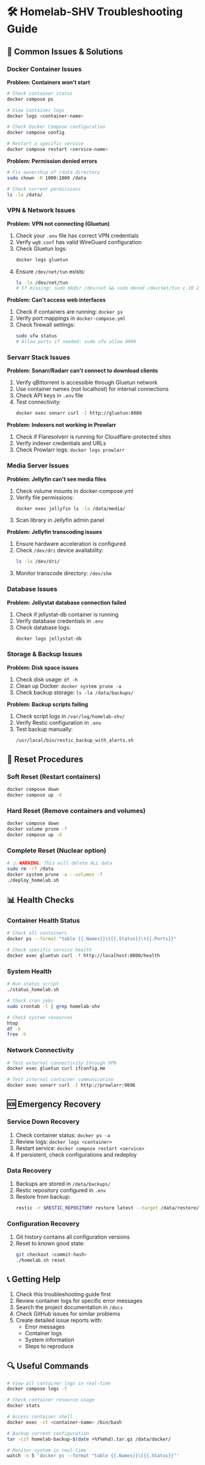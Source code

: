 # 🛠️ Homelab-SHV Troubleshooting Guide

## 🚨 Common Issues & Solutions

### Docker Container Issues

**Problem: Containers won't start**
```bash
# Check container status
docker compose ps

# View container logs
docker logs <container-name>

# Check Docker Compose configuration
docker compose config

# Restart a specific service
docker compose restart <service-name>
```

**Problem: Permission denied errors**
```bash
# Fix ownership of /data directory
sudo chown -R 1000:1000 /data

# Check current permissions
ls -la /data/
```

### VPN & Network Issues

**Problem: VPN not connecting (Gluetun)**
1. Check your `.env` file has correct VPN credentials
2. Verify `wg0.conf` has valid WireGuard configuration
3. Check Gluetun logs:
   ```bash
   docker logs gluetun
   ```
4. Ensure `/dev/net/tun` exists:
   ```bash
   ls -la /dev/net/tun
   # If missing: sudo mkdir /dev/net && sudo mknod /dev/net/tun c 10 200
   ```

**Problem: Can't access web interfaces**
1. Check if containers are running: `docker ps`
2. Verify port mappings in `docker-compose.yml`
3. Check firewall settings:
   ```bash
   sudo ufw status
   # Allow ports if needed: sudo ufw allow 8096
   ```

### Servarr Stack Issues

**Problem: Sonarr/Radarr can't connect to download clients**
1. Verify qBittorrent is accessible through Gluetun network
2. Use container names (not localhost) for internal connections
3. Check API keys in `.env` file
4. Test connectivity:
   ```bash
   docker exec sonarr curl -I http://gluetun:8080
   ```

**Problem: Indexers not working in Prowlarr**
1. Check if Flaresolverr is running for Cloudflare-protected sites
2. Verify indexer credentials and URLs
3. Check Prowlarr logs: `docker logs prowlarr`

### Media Server Issues

**Problem: Jellyfin can't see media files**
1. Check volume mounts in docker-compose.yml
2. Verify file permissions:
   ```bash
   docker exec jellyfin ls -la /data/media/
   ```
3. Scan library in Jellyfin admin panel

**Problem: Jellyfin transcoding issues**
1. Ensure hardware acceleration is configured
2. Check `/dev/dri` device availability:
   ```bash
   ls -la /dev/dri/
   ```
3. Monitor transcode directory: `/dev/shm`

### Database Issues

**Problem: Jellystat database connection failed**
1. Check if jellystat-db container is running
2. Verify database credentials in `.env`
3. Check database logs:
   ```bash
   docker logs jellystat-db
   ```

### Storage & Backup Issues

**Problem: Disk space issues**
1. Check disk usage: `df -h`
2. Clean up Docker: `docker system prune -a`
3. Check backup storage: `ls -la /data/backups/`

**Problem: Backup scripts failing**
1. Check script logs in `/var/log/homelab-shv/`
2. Verify Restic configuration in `.env`
3. Test backup manually:
   ```bash
   /usr/local/bin/restic_backup_with_alerts.sh
   ```

## 🔄 Reset Procedures

### Soft Reset (Restart containers)
```bash
docker compose down
docker compose up -d
```

### Hard Reset (Remove containers and volumes)
```bash
docker compose down
docker volume prune -f
docker compose up -d
```

### Complete Reset (Nuclear option)
```bash
# ⚠️ WARNING: This will delete ALL data
sudo rm -rf /data
docker system prune -a --volumes -f
./deploy_homelab.sh
```

## 📊 Health Checks

### Container Health Status
```bash
# Check all containers
docker ps --format "table {{.Names}}\t{{.Status}}\t{{.Ports}}"

# Check specific service health
docker exec gluetun curl -f http://localhost:8000/health
```

### System Health
```bash
# Run status script
./status_homelab.sh

# Check cron jobs
sudo crontab -l | grep homelab-shv

# Check system resources
htop
df -h
free -h
```

### Network Connectivity
```bash
# Test external connectivity through VPN
docker exec gluetun curl ifconfig.me

# Test internal container communication
docker exec sonarr curl -I http://prowlarr:9696
```

## 🆘 Emergency Recovery

### Service Down Recovery
1. Check container status: `docker ps -a`
2. Review logs: `docker logs <container>`
3. Restart service: `docker compose restart <service>`
4. If persistent, check configurations and redeploy

### Data Recovery
1. Backups are stored in `/data/backups/`
2. Restic repository configured in `.env`
3. Restore from backup:
   ```bash
   restic -r $RESTIC_REPOSITORY restore latest --target /data/restore/
   ```

### Configuration Recovery
1. Git history contains all configuration versions
2. Reset to known good state:
   ```bash
   git checkout <commit-hash>
   ./homelab.sh reset
   ```

## 📞 Getting Help

1. Check this troubleshooting guide first
2. Review container logs for specific error messages
3. Search the project documentation in `/docs`
4. Check GitHub issues for similar problems
5. Create detailed issue reports with:
   - Error messages
   - Container logs
   - System information
   - Steps to reproduce

## 🔍 Useful Commands

```bash
# View all container logs in real-time
docker compose logs -f

# Check container resource usage  
docker stats

# Access container shell
docker exec -it <container-name> /bin/bash

# Backup current configuration
tar -czf homelab-backup-$(date +%Y%m%d).tar.gz /data/docker/

# Monitor system in real-time
watch -n 5 'docker ps --format "table {{.Names}}\t{{.Status}}"'
```